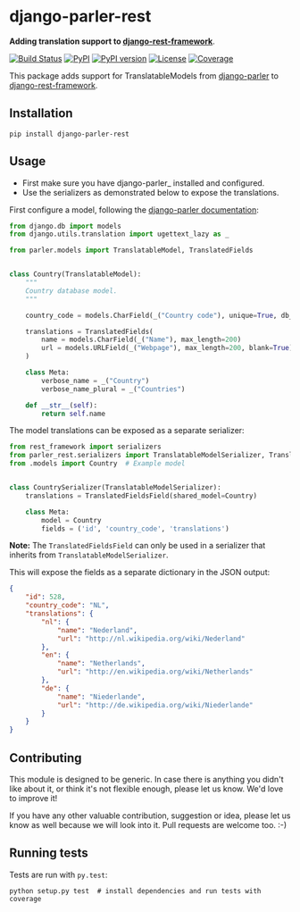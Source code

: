 # django-parler-rest

**Adding translation support to [django-rest-framework](http://www.django-rest-framework.org/)**.

[![Build Status](https://travis-ci.org/django-parler/django-parler-rest.svg?branch=master)](http://travis-ci.org/django-parler/django-parler-rest)
[![PyPI](https://img.shields.io/pypi/pyversions/django-parler-rest.svg)](https://pypi.python.org/pypi/django-parler-rest)
[![PyPI version](https://img.shields.io/pypi/v/django-parler-rest.svg)](https://pypi.python.org/pypi/django-parler-rest)
[![License](https://img.shields.io/pypi/l/django-parler-rest.svg)](https://pypi.python.org/pypi/django-parler-rest)
[![Coverage](https://img.shields.io/codecov/c/github/django-parler/django-parler-rest/master.svg)](https://codecov.io/github/django-parler/django-parler-rest?branch=master)

This package adds support for TranslatableModels from [django-parler](https://github.com/django-parler/django-parler)
to [django-rest-framework](http://www.django-rest-framework.org/).


## Installation

```shell
pip install django-parler-rest
```


## Usage

* First make sure you have django-parler_ installed and configured.
* Use the serializers as demonstrated below to expose the translations.

First configure a model, following the [django-parler documentation](https://django-parler.readthedocs.io/en/latest/):

```python
from django.db import models
from django.utils.translation import ugettext_lazy as _

from parler.models import TranslatableModel, TranslatedFields


class Country(TranslatableModel):
    """
    Country database model.
    """

    country_code = models.CharField(_("Country code"), unique=True, db_index=True)

    translations = TranslatedFields(
        name = models.CharField(_("Name"), max_length=200)
        url = models.URLField(_("Webpage"), max_length=200, blank=True)
    )

    class Meta:
        verbose_name = _("Country")
        verbose_name_plural = _("Countries")

    def __str__(self):
        return self.name
```

The model translations can be exposed as a separate serializer:

```python
from rest_framework import serializers
from parler_rest.serializers import TranslatableModelSerializer, TranslatedFieldsField
from .models import Country  # Example model


class CountrySerializer(TranslatableModelSerializer):
    translations = TranslatedFieldsField(shared_model=Country)

    class Meta:
        model = Country
        fields = ('id', 'country_code', 'translations')
```

**Note:** The `TranslatedFieldsField` can only be used in a serializer that inherits from
`TranslatableModelSerializer`.


This will expose the fields as a separate dictionary in the JSON output:

```json
{
    "id": 528,
    "country_code": "NL",
    "translations": {
        "nl": {
            "name": "Nederland",
            "url": "http://nl.wikipedia.org/wiki/Nederland"
        },
        "en": {
            "name": "Netherlands",
            "url": "http://en.wikipedia.org/wiki/Netherlands"
        },
        "de": {
            "name": "Niederlande",
            "url": "http://de.wikipedia.org/wiki/Niederlande"
        }
    }
}
```

## Contributing

This module is designed to be generic. In case there is anything you didn't like about it,
or think it's not flexible enough, please let us know. We'd love to improve it!

If you have any other valuable contribution, suggestion or idea,
please let us know as well because we will look into it.
Pull requests are welcome too. :-)


## Running tests

Tests are run with `py.test`:

```shell
python setup.py test  # install dependencies and run tests with coverage
```
